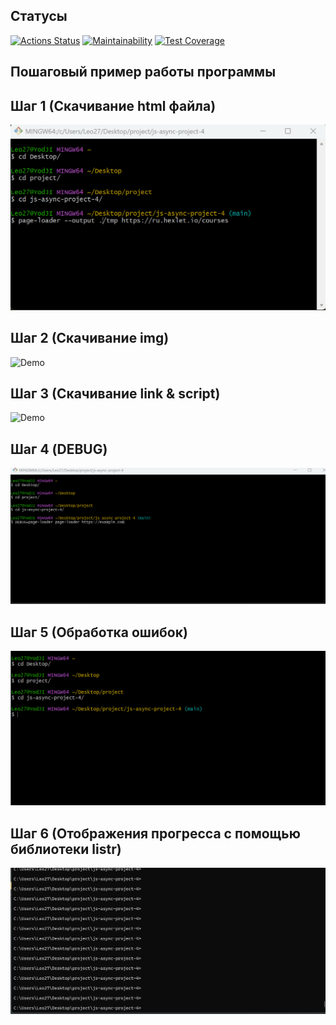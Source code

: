 
## Статусы

[![Actions Status](https://github.com/YodJI27/js-async-project-4/workflows/CI/badge.svg)](https://github.com/YodJI27/js-async-project-4/actions)
[![Maintainability](https://api.codeclimate.com/v1/badges/MAINTAINABILITY_BADGE_ID/maintainability)](https://codeclimate.com/github/YodJI27/js-async-project-4/maintainability)
[![Test Coverage](https://api.codeclimate.com/v1/badges/TEST_COVERAGE_BADGE_ID/coverage)](https://codeclimate.com/github/YodJI27/js-async-project-4/test_coverage)


## Пошаговый пример работы программы

## Шаг 1 (Скачивание html файла)

![Demo](page-loader.gif)

## Шаг 2 (Скачивание img)

![Demo](page-loader-2.gif)

## Шаг 3 (Скачивание link & script)

![Demo](page-loader-3.gif)

## Шаг 4 (DEBUG)

![Demo](page-loader-4.gif)

## Шаг 5 (Обработка ошибок)

![Demo](page-loader-5.gif)

## Шаг 6 (Отображения прогресса с помощью библиотеки listr)

![Demo](page-loader-6.gif)